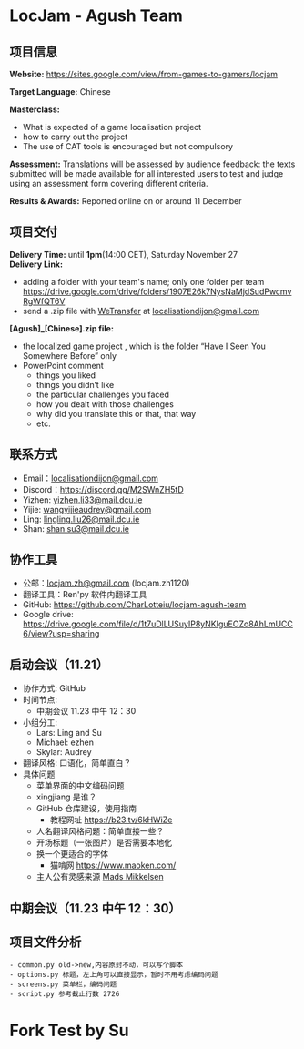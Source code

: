 # LocJam - Agush Team
## 项目信息

**Website:** https://sites.google.com/view/from-games-to-gamers/locjam

**Target Language:** Chinese

**Masterclass:**
- What is expected of a game localisation project
- how to carry out the project
- The use of CAT tools is encouraged but not compulsory

**Assessment:**
Translations will be assessed by audience feedback: the texts submitted will be made available for all interested users to test and judge using an assessment form covering different criteria.

**Results & Awards:**
Reported online on or around 11 December

## 项目交付
**Delivery Time:** until **1pm**(14:00 CET), Saturday November 27  
**Delivery Link:**
- adding a folder with your team's name; only one folder per team https://drive.google.com/drive/folders/1907E26k7NysNaMjdSudPwcmvRgWfQT6V
- send a .zip file with [WeTransfer](https://wetransfer.com/ "WeTransfer") at localisationdijon@gmail.com

**[Agush]_[Chinese].zip file:**
- the localized game project , which is the folder “Have I Seen You Somewhere Before” only
- PowerPoint comment
	- things you liked
	- things you didn’t like
	- the particular challenges you faced
	- how you dealt with those challenges
	- why did you translate this or that, that way
	- etc.

## 联系方式
- Email：localisationdijon@gmail.com
- Discord：https://discord.gg/M2SWnZH5tD
- Yizhen: yizhen.li33@mail.dcu.ie
- Yijie: wangyijieaudrey@gmail.com
- Ling: lingling.liu26@mail.dcu.ie
- Shan: shan.su3@mail.dcu.ie

## 协作工具
- 公邮：locjam.zh@gmail.com (locjam.zh1120)
- 翻译工具：Ren'py 软件内翻译工具
- GitHub: https://github.com/CharLotteiu/locjam-agush-team
- Google drive: https://drive.google.com/file/d/1t7uDlLUSuyIP8yNKIguEOZo8AhLmUCC6/view?usp=sharing

## 启动会议（11.21）
- 协作方式: GitHub
- 时间节点:
	- 中期会议 11.23 中午 12：30
- 小组分工:
	- Lars: Ling and Su
	- Michael: ezhen
	- Skylar: Audrey
- 翻译风格: 口语化，简单直白？
- 具体问题
	- 菜单界面的中文编码问题
	- xingjiang 是谁？
	- GitHub 仓库建设，使用指南
		- 教程网址 https://b23.tv/6kHWiZe
	- 人名翻译风格问题：简单直接一些？
	- 开场标题（一张图片）是否需要本地化
	- 换一个更适合的字体
		- 猫啃网 https://www.maoken.com/
	- 主人公有灵感来源 [Mads Mikkelsen](https://en.wikipedia.org/wiki/Mads_Mikkelsen)

## 中期会议（11.23 中午 12：30）

## 项目文件分析
	- common.py old->new,内容原封不动，可以写个脚本
	- options.py 标题，左上角可以直接显示，暂时不用考虑编码问题
	- screens.py 菜单栏，编码问题
	- script.py 参考截止行数 2726

# Fork Test by Su
